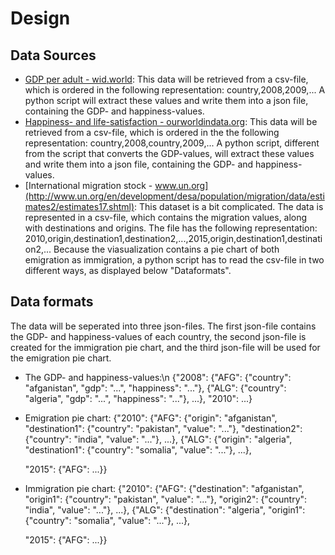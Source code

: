 # Design

## Data Sources
* [GDP per adult - wid.world](http://wid.world/data/): This data will be retrieved from a csv-file, which is ordered in the following representation: country,2008,2009,... A python script will extract these values and write them into a json file, containing the GDP- and happiness-values.
* [Happiness- and life-satisfaction - ourworldindata.org](https://ourworldindata.org/happiness-and-life-satisfaction/): This data will be retrieved from a csv-file, which is ordered in the the following representation: country,2008,country,2009,... A python script, different from the script that converts the GDP-values, will extract these values and write them into a json file, containing the GDP- and happiness-values.
* [International migration stock - www.un.org](http://www.un.org/en/development/desa/population/migration/data/estimates2/estimates17.shtml): This dataset is a bit complicated. The data is represented in a csv-file, which contains the migration values, along with destinations and origins. The file has the following representation: 2010,origin,destination1,destination2,...,2015,origin,destination1,destination2,... Because the viasualization contains a pie chart of both emigration as immigration, a python script has to read the csv-file in two different ways, as displayed below "Dataformats".

## Data formats
The data will be seperated into three json-files. The first json-file contains the GDP- and happiness-values of each country, the second json-file is created for the immigration pie chart, and the third json-file will be used for the emigration pie chart.

* The GDP- and happiness-values:\n
{"2008": {"AFG": {"country": "afganistan", "gdp": "...", "happiness": "..."}, {"ALG": {"country": "algeria", "gdp": "...", "happiness": "..."}, ...}, "2010": ...}

* Emigration pie chart:
{"2010": {"AFG": {"origin": "afganistan", "destination1": {"country": "pakistan", "value": "..."}, "destination2": {"country": "india", "value": "..."}, ...}, {"ALG": {"origin": "algeria", "destination1": {"country": "somalia", "value": "..."}, ...},

  "2015": {"AFG": ...}}

* Immigration pie chart:
{"2010": {"AFG": {"destination": "afganistan", "origin1": {"country": "pakistan", "value": "..."}, "origin2": {"country": "india", "value": "..."}, ...}, {"ALG": {"destination": "algeria", "origin1": {"country": "somalia", "value": "..."}, ...},

  "2015": {"AFG": ...}}


